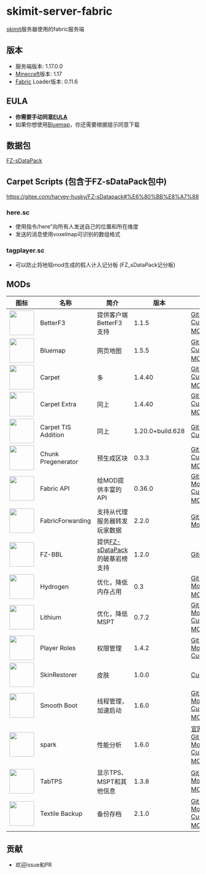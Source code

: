 # skimit-server-fabric
[skimit](https://skimit.cn)服务器使用的fabric服务端

## 版本
- 服务端版本: 1.17.0.0
- [Minecraft](https://www.minecraft.net)版本: 1.17
- [Fabric](https://fabricmc.net) Loader版本: 0.11.6

## EULA
- **你需要手动同意[EULA](https://account.mojang.com/documents/minecraft_eula)**
- 如果你想使用[Bluemap](https://github.com/BlueMap-Minecraft/BlueMap)，你还需要根据提示同意下载

## 数据包
[FZ-sDataPack](https://gitee.com/harvey-husky/FZ-sDatapack/tree/2.1-no-memes/)

## Carpet Scripts (包含于FZ-sDataPack包中)
https://gitee.com/harvey-husky/FZ-sDatapack#%E6%80%BB%E8%A7%88
### here.sc
- 使用指令/here”向所有人发送自己的位置和所在维度
- 发送的消息使用voxelmap可识别的数组格式
### tagplayer.sc
- 可以防止将地毯mod生成的假人计入记分板 (FZ_sDataPack记分板)
## MODs
| 图标                                                                                                                                      | 名称                  | 简介                                                                   | 版本               | 链接                                                                                                                                                                                                                                                                   |
|-----------------------------------------------------------------------------------------------------------------------------------------|---------------------|----------------------------------------------------------------------|------------------|----------------------------------------------------------------------------------------------------------------------------------------------------------------------------------------------------------------------------------------------------------------------|
| <img loading="lazy" src="https://github.com/cominixo/BetterF3/raw/1.17/src/main/resources/assets/betterf3/icon.png" height="64">                                  | BetterF3            | 提供客户端BetterF3支持                                                      | 1.1.5            | [GitHub](https://github.com/cominixo/BetterF3) [CurseForge](https://www.curseforge.com/minecraft/mc-mods/betterf3) [MC百科](https://www.mcmod.cn/class/3525.html)                                                                                                      |
| <img loading="lazy" src="https://bluecolored.de/paste/BluemapBannerpng" height="64">                                                                       | Bluemap             | 网页地图                                                                 | 1.5.5            | [GitHub](https://github.com/BlueMap-Minecraft/BlueMap) [CurseForge](https://www.curseforge.com/minecraft/mc-mods/bluemap) [MC百科](https://www.mcmod.cn/class/3461.html)                                                                                               |
| <img loading="lazy" src="https://github.com/gnembon/fabric-carpet/raw/master/src/main/resources/assets/carpet/iconpng" height="64">                                | Carpet              | 多                                                                    | 1.4.40           | [GitHub](https://github.com/gnembon/fabric-carpet) [CurseForge](https://www.curseforge.com/minecraft/mc-mods/carpet) [MC百科](https://www.mcmod.cn/class/2361.html)                                                                                                    |
| <img loading="lazy" src="https://github.com/gnembon/carpet-extra/blob/master/src/main/resources/assets/carpet-extra/iconpng" height="64">                    | Carpet Extra        | 同上                                                                   | 1.4.40           | [GitHub](https://github.com/gnembon/carpet-extra) [CurseForge](https://www.curseforge.com/minecraft/mc-mods/carpet-extra) [MC百科](https://www.mcmod.cn/class/3325.html)                                                                                               |
| <img loading="lazy" src="https://github.com/TISUnion/Carpet-TIS-Addition/raw/master/src/main/resources/assets/carpettisaddition/iconpng" height="64"> | Carpet TIS Addition | 同上                                                                   | 1.20.0+build.628 | [GitHub](https://github.com/TISUnion/Carpet-TIS-Addition) [CurseForge](https://www.curseforge.com/minecraft/mc-mods/carpet-tis-addition)                                                                                                                             |
| <img loading="lazy" src="https://media.forgecdn.net/avatars/thumbnails/247/916/64/64/637166020663352460png" height="64">                               | Chunk Pregenerator  | 预生成区块                                                                | 0.3.3            | [GitHub](https://github.com/SuperCoder7979/fabric-chunkpregenerator) [CurseForge](https://www.curseforge.com/minecraft/mc-mods/chunk-pregenerator-fabric) [MC百科](https://www.mcmod.cn/class/3473.html)                                                               |
| <img loading="lazy" src="https://github.com/FabricMC/fabric/raw/1.17/src/main/resources/assets/fabric/iconpng" height="64">                                    | Fabric API          | 给MOD提供丰富的API                                                         | 0.36.0           | [GitHub](https://github.com/FabricMC/fabric) [Modrinth](https://www.modrinth.com/mod/fabric-api) [CurseForge](https://www.curseforge.com/minecraft/mc-mods/fabric-api) [MC百科](https://www.mcmod.cn/class/3124.html)                                                  |
| <img loading="lazy" src="https://github.com/JoeZwet/fabric-forwarding/raw/master/src/main/resources/assets/fabricforwarding/cfpng" height="64">          | FabricForwarding    | 支持从代理服务器转发玩家数据                                                       | 2.2.0            | [GitHub](https://github.com/JoeZwet/fabric-forwarding) [Modrinth](https://modrinth.com/mod/fabricforwarding)                                                                                                                                                                                                                            |
| <img loading="lazy" src="https://gitee.com/harvey-husky/FZ-BBL/raw/master/1.16/src/main/resources/assets/fz-bbl/iconpng" height="64">                              | FZ-BBL              | 提供[FZ-sDataPack](https://gitee.com/harvey-husky/FZ-sDatapack)的破基岩榜支持 | 1.2.0            | [Gitee](https://gitee.com/harvey-husky/FZ-BBL)                                                                                                                                                                                                                       |
| <img loading="lazy" src="https://github.com/CaffeineMC/hydrogen-fabric/raw/1.17.x/src/main/resources/assets/hydrogen/iconpng" height="64">                       | Hydrogen            | 优化，降低内存占用                                                            | 0.3              | [GitHub](https://github.com/CaffeineMC/hydrogen-fabric) [Modrinth](https://www.modrinth.com/mod/hydrogen) [MC百科](https://www.mcmod.cn/class/3406.html)                                                                                                               |
| <img loading="lazy" src="https://github.com/CaffeineMC/lithium-fabric/raw/1.17.x/dev/src/main/resources/assets/lithium/iconpng" height="64">                      | Lithium             | 优化，降低MSPT                                                            | 0.7.2            | [GitHub](https://github.com/CaffeineMC/lithium-fabric) [Modrinth](https://www.modrinth.com/mod/lithium) [CurseForge](https://www.curseforge.com/minecraft/mc-mods/lithium) [MC百科](https://www.mcmod.cn/class/2292.html)                                              |
| <img loading="lazy" src="https://cdn.modrinth.com/data/Rt1mrUHm/iconpng" height="64">                                                                        | Player Roles        | 权限管理                                                                 | 1.4.2            | [GitHub](https://github.com/Gegy/player-roles) [Modrinth](https://www.modrinth.com/mod/player-roles) [CurseForge](https://www.curseforge.com/minecraft/mc-mods/player-roles-fabric)                                                                                  |
| <img loading="lazy" src="https://media.forgecdn.net/avatars/thumbnails/340/409/64/64/637482209623457242png" height="64">                                     | SkinRestorer        | 皮肤                                                                   | 1.0.0            | [CurseForge](https://www.curseforge.com/minecraft/mc-mods/skinrestorer)                                                                                                                                                                                              |
| <img loading="lazy" src="https://github.com/UltimateBoomer/mc-smoothboot/raw/1.16/src/main/resources/assets/smoothboot/iconpng" height="64">                  | Smooth Boot         | 线程管理，加速启动                                                            | 1.6.0            | [GitHub](https://github.com/UltimateBoomer/mc-smoothboot) [Modrinth](https://www.modrinth.com/mod/smoothboot-fabric) [CurseForge](https://www.curseforge.com/minecraft/mc-mods/smooth-boot) [MC百科](https://www.mcmod.cn/class/3422.html)                             |
| <img loading="lazy" src="https://i.imgur.com/cJ4sYV5png" height="64">                                                                                               | spark               | 性能分析                                                                 | 1.6.0            | [官网](https://spark.lucko.me) [文档](https://spark.lucko.me/docs) [GitHub](https://github.com/lucko/spark) [Modrinth](https://www.modrinth.com/mod/spark) [CurseForge](https://www.curseforge.com/minecraft/mc-mods/spark) [MC百科](https://www.mcmod.cn/class/4073.html) |
| <img loading="lazy" src="https://i.imgur.com/gtxPU4Spng" height="64">                                                                                              | TabTPS              | 显示TPS、MSPT和其他信息                                                      | 1.3.8            | [GitHub](https://github.com/jpenilla/TabTPS) [Modrinth](https://www.modrinth.com/mod/tabtps) [MC百科](https://www.mcmod.cn/class/4089.html)                                                                                                                            |
| <img loading="lazy" src="https://github.com/Szum123321/textile_backup/raw/2.x/src/main/resources/assets/textile_backup/textile_backuppng" height="64">     | Textile Backup      | 备份存档                                                                 | 2.1.0            | [GitHub](https://github.com/Szum123321/textile_backup) [Modrinth](https://www.modrinth.com/mod/textile_backup) [CurseForge](https://www.curseforge.com/minecraft/mc-mods/textile-backup) [MC百科](https://www.mcmod.cn/class/3314.html)                                |

## 贡献
- 欢迎issue和PR